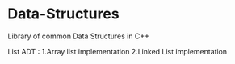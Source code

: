 # Data-Structures
Library of common Data Structures in C++

List ADT :
1.Array list implementation
2.Linked List implementation
